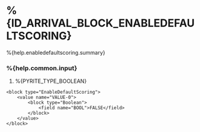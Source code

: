 # %{ID_ARRIVAL_BLOCK_ENABLEDEFAULTSCORING}

%{help.enabledefaultscoring.summary}

### %{help.common.input}

1. %{PYRITE_TYPE_BOOLEAN}

```
<block type="EnableDefaultScoring">
    <value name="VALUE-0">
        <block type="Boolean">
            <field name="BOOL">FALSE</field>
        </block>
    </value>
</block>
```
